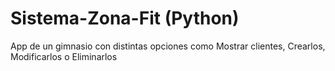 # Sistema-Zona-Fit (Python)
App de un gimnasio con distintas opciones como Mostrar clientes, Crearlos, Modificarlos o Eliminarlos 
